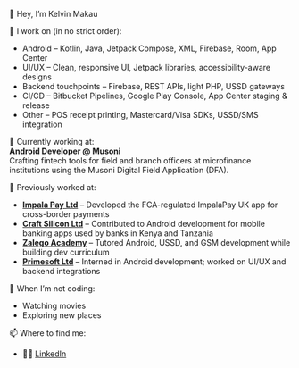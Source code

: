 👋 Hey, I’m Kelvin Makau  

🧰 I work on (in no strict order):

- Android – Kotlin, Java, Jetpack Compose, XML, Firebase, Room, App Center
- UI/UX – Clean, responsive UI, Jetpack libraries, accessibility-aware designs
- Backend touchpoints – Firebase, REST APIs, light PHP, USSD gateways
- CI/CD – Bitbucket Pipelines, Google Play Console, App Center staging & release
- Other – POS receipt printing, Mastercard/Visa SDKs, USSD/SMS integration

💼 Currently working at:  
**Android Developer @ Musoni**  
Crafting fintech tools for field and branch officers at microfinance institutions using the Musoni Digital Field Application (DFA).

💼 Previously worked at:

- **[Impala Pay Ltd](https://www.impalapay.com/)** – Developed the FCA-regulated ImpalaPay UK app for cross-border payments  
- **[Craft Silicon Ltd](https://www.craftsilicon.com/)** – Contributed to Android development for mobile banking apps used by banks in Kenya and Tanzania  
- **[Zalego Academy](https://zalegoacademy.ac.ke/)** – Tutored Android, USSD, and GSM development while building dev curriculum  
- **[Primesoft Ltd](https://www.primesoft.co.ke/)** – Interned in Android development; worked on UI/UX and backend integrations  

🎯 When I’m not coding:

- Watching movies
- Exploring new places

📫 Where to find me:  
- 👨‍💼 [LinkedIn](https://www.linkedin.com/in/kelvin-makau-developer/)  
